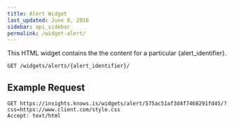 ```yaml
---
title: Alert Widget
last_updated: June 8, 2016
sidebar: api_sidebar
permalink: /widget-alert/
---
```


This HTML widget contains the the content for a particular {alert_identifier}.


```
GET /widgets/alerts/{alert_identifier}/
```


## Example Request

```
GET https://insights.knows.is/widgets/alert/575ac51af3d4f7468291fd45/?css=https://www.client.com/style.css
Accept: text/html
```
